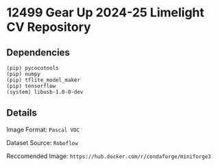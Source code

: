 # 12499 Gear Up 2024-25 Limelight CV Repository

## Dependencies

```
(pip) pycocotools
(pip) numpy
(pip) tflite_model_maker
(pip) tensorflow
(system) libusb-1.0-0-dev
```

## Details

Image Format: `Pascal VOC`

Dataset Source: `Roboflow`

Reccomended Image: `https://hub.docker.com/r/condaforge/miniforge3` 
